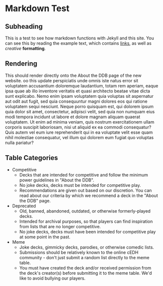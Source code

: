  
# Markdown Test  
## Subheading
This is a test to see how markdown functions with Jekyll and this site. You can see this by reading the example text, which contains [links](test.com), as well as *creative* **formatting**.

## Rendering
This should render directly onto the About the DDB page of the new website. oo this update perspiciatis unde omnis iste natus error sit voluptatem accusantium doloremque laudantium, totam rem aperiam, eaque ipsa quae ab illo inventore veritatis et quasi architecto beatae vitae dicta sunt explicabo. Nemo enim ipsam voluptatem quia voluptas sit aspernatur aut odit aut fugit, sed quia consequuntur magni dolores eos qui ratione voluptatem sequi nesciunt. Neque porro quisquam est, qui dolorem ipsum quia dolor sit amet, consectetur, adipisci velit, sed quia non numquam eius modi tempora incidunt ut labore et dolore magnam aliquam quaerat voluptatem. Ut enim ad minima veniam, quis nostrum exercitationem ullam corporis suscipit laboriosam, nisi ut aliquid ex ea commodi consequatur? Quis autem vel eum iure reprehenderit qui in ea voluptate velit esse quam nihil molestiae consequatur, vel illum qui dolorem eum fugiat quo voluptas nulla pariatur? 

## Table Categories
- Competitive
  - Decks that are intended for competitive and follow the minimum power guidelines in "About the DDB".
  - No joke decks, decks must be intended for competitive play.
  - Recommendations are given out based on our discretion. You can read about our criteria by which we recommend a deck in the "About the DDB" page.
- Deprecated
  - Old, banned, abandoned, outdated, or otherwise formerly-played decks.
  - Intended for archival purposes, so that players can find inspiration from lists that are no longer competitive.
  - No joke decks, decks must have been intended for competitive play at some point in the past.
- Meme
  - Joke decks, gimmicky decks, parodies, or otherwise comedic lists.
  - Submissions should be relatively known to the online cEDH community - don't just submit a random list directly to the meme table.
  - You must have created the deck and/or received permission from the deck's creator(s) before submitting it to the meme table. We'd like to avoid bullying our players.
